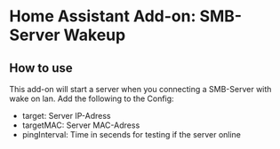 # Home Assistant Add-on: SMB-Server Wakeup

## How to use

This add-on will start a server when you connecting a SMB-Server with wake on lan.
Add the following to the Config:
  - target: Server IP-Adress
  - targetMAC: Server MAC-Adress
  - pingInterval: Time in secends for testing if the server online

